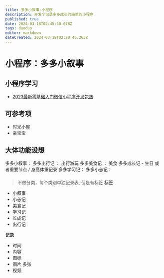 ```yaml
---
title: 多多小叙事-小程序
description: 开发个记录多多成长的简单的小程序
published: true
date: 2024-03-18T02:45:30.078Z
tags: duoduo
editor: markdown
dateCreated: 2024-03-18T02:20:46.263Z
---
```


# 小程序：多多小叙事

##  小程序学习
- [2023最新零基础入门微信小程序开发包熟](https://www.bilibili.com/video/BV19G4y1K74d/)

## 可参考项
- 时光小屋
- 亲宝宝

## 大体功能设想
多多小叙事：
多多出行记 ： 出行游玩
多多美食记  ：  美食
多多成长记  - 生日 或者重要节点  / 身高体重记录
多多学习记：
多多小恙记：

###
> 不做分类，每个类别单独记录表, 但是有标签
**标签**
- 小叙事
- 小恙记
- 美食记
- 学习记
- 长成记
- 出行记

 **记录**
 - 时间
 - 内容
 - 图标
 - 图片 多张
 - 视频
 